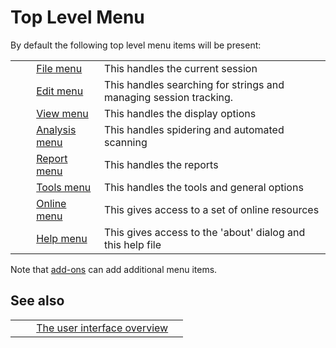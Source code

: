 # Top Level Menu #

By default the following top level menu items will be present:


<table> 
 <tbody>
  <tr>
   <td>&nbsp;&nbsp;&nbsp;&nbsp;</td>
   <td> <a href="HelpUiTlmenuFile" rel="nofollow">File menu</a> </td>
   <td>This handles the current session</td>
  </tr> 
  <tr>
   <td>&nbsp;&nbsp;&nbsp;&nbsp;</td>
   <td> <a href="HelpUiTlmenuEdit" rel="nofollow">Edit menu</a> </td>
   <td>This handles searching for strings and managing session tracking.</td>
  </tr> 
  <tr>
   <td>&nbsp;&nbsp;&nbsp;&nbsp;</td>
   <td> <a href="HelpUiTlmenuView" rel="nofollow">View menu</a> </td>
   <td> This handles the display options</td>
  </tr> 
  <tr>
   <td>&nbsp;&nbsp;&nbsp;&nbsp;</td>
   <td> <a href="HelpUiTlmenuAnalysis" rel="nofollow">Analysis menu</a> </td>
   <td> This handles spidering and automated scanning</td>
  </tr> 
  <tr>
   <td>&nbsp;&nbsp;&nbsp;&nbsp;</td>
   <td> <a href="HelpUiTlmenuReport" rel="nofollow">Report menu</a> </td>
   <td> This handles the reports</td>
  </tr> 
  <tr>
   <td>&nbsp;&nbsp;&nbsp;&nbsp;</td>
   <td> <a href="HelpUiTlmenuTools" rel="nofollow">Tools menu</a> </td>
   <td> This handles the tools and general options</td>
  </tr> 
  <tr>
   <td>&nbsp;&nbsp;&nbsp;&nbsp;</td>
   <td> <a href="HelpUiTlmenuOnline" rel="nofollow">Online menu</a> </td>
   <td> This gives access to a set of online resources</td>
  </tr> 
  <tr>
   <td>&nbsp;&nbsp;&nbsp;&nbsp;</td>
   <td> <a href="HelpUiTlmenuHelp" rel="nofollow">Help menu</a> </td>
   <td> This gives access to the 'about' dialog and this help file</td>
  </tr> 
 </tbody>
</table>


Note that [add-ons][] can add additional menu items.

## See also ##

<table> 
 <tbody>
  <tr>
   <td>&nbsp;&nbsp;&nbsp;&nbsp;</td>
   <td> <a href="HelpUiOverview" rel="nofollow">The user interface overview</a> </td>
   <td></td>
  </tr> 
 </tbody>
</table>


[add-ons]: HelpStartConceptsAddons